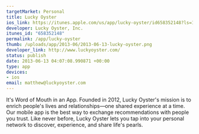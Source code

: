 ```yaml
--- 
targetMarket: Personal
title: Lucky Oyster
ios_link: https://itunes.apple.com/us/app/lucky-oyster/id658352148?ls=1%26mt=8
developer: Lucky Oyster, Inc.
itunes_id: "658352148"
permalink: /app/lucky-oyster
thumb: /uploads/app/2013-06/2013-06-13-lucky-oyster.png
developer_link: http://www.luckyoyster.com/
status: publish
date: 2013-06-13 04:07:08.990871 +00:00
type: app
devices: 
- ios
email: matthew@luckyoyster.com
---
```


It's Word of Mouth in an App. Founded in 2012, Lucky Oyster's mission is to enrich people's lives and relationships—one shared experience at a time. Our mobile app is the best way to exchange recommendations with people you trust. Like never before, Lucky Oyster lets you tap into your personal network to discover, experience, and share life's pearls.

